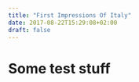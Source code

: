 ```yaml
---
title: "First Impressions Of Italy"
date: 2017-08-22T15:29:08+02:00
draft: false
---
```


# Some test stuff